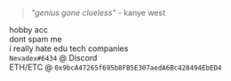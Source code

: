 <!---
- 👋 Hi, I’m @nevadex
- 👀 I’m interested in ... Low-level computing and cybersec
- 🌱 I’m currently learning ... Front-end development (python bald) / MVC
- 📁 Past projects ... Minecraft server addons, Discord bots, Xamarin MVC apps
- 💞️ I’m looking to collaborate on ... Collaboration? Pfft
- 📫 How to reach me ... Nevadex#6434 on Discord
- 💵 ETH/ETC ... `0x9bcA47265f695b8FB5E307aedA6Bc428494EbED4`
--->

> *"genius gone clueless"* - kanye west  
  
hobby acc  
dont spam me  
i really hate edu tech companies  
`Nevadex#6434` @ Discord  
ETH/ETC @ `0x9bcA47265f695b8FB5E307aedA6Bc428494EbED4`  

<!---
nevadex/nevadex is a ✨ special ✨ repository because its `README.md` (this file) appears on your GitHub profile.
You can click the Preview link to take a look at your changes.
--->
